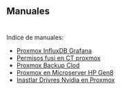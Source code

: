 ## Manuales
#
Indice de manuales:


- [Proxmox InfluxDB Grafana](https://github.com/proxmology/manuales/blob/main/Manual%20Proxmox%20InfluxDB%20Grafana.pdf)
- [Permisos fusi en CT proxmox](https://github.com/proxmology/manuales/blob/main/permisos%20fusi%20en%20CT%20proxmox.txt)
- [Proxmox Backup Clod](https://github.com/proxmology/manuales/blob/main/Proxmox%20Backup%20Cloud/README.MD)
- [Proxmox en Microserver HP Gen8](https://github.com/proxmology/manuales/blob/main/Proxmox_Microserver_HP_Gen8.pdf)
- [Inastlar Drivres Nvidia en Proxmox](https://github.com/proxmology/manuales/blob/main/NVIDIA/nvidia_proxmox.md)
